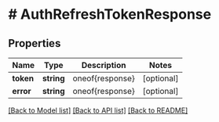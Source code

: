# # AuthRefreshTokenResponse

## Properties

Name | Type | Description | Notes
------------ | ------------- | ------------- | -------------
**token** | **string** | oneof{response} | [optional]
**error** | **string** | oneof{response} | [optional]

[[Back to Model list]](../../README.md#models) [[Back to API list]](../../README.md#endpoints) [[Back to README]](../../README.md)
